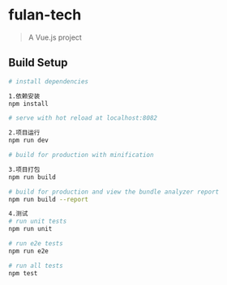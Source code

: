 # fulan-tech

> A Vue.js project

## Build Setup

``` bash
# install dependencies

1.依赖安装
npm install

# serve with hot reload at localhost:8082

2.项目运行
npm run dev

# build for production with minification

3.项目打包
npm run build

# build for production and view the bundle analyzer report
npm run build --report

4.测试
# run unit tests
npm run unit

# run e2e tests
npm run e2e

# run all tests
npm test
```

